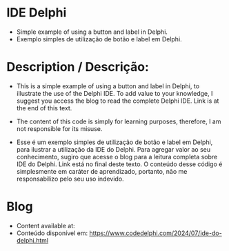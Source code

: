 # IDE Delphi
- Simple example of using a button and label in Delphi.
- Exemplo simples de utilização de botão e label em Delphi.

# Description / Descrição:
- This is a simple example of using a button and label in Delphi, to illustrate the use of the Delphi IDE. To add value to your knowledge, I suggest you access the blog to read the complete Delphi IDE. Link is at the end of this text.
- The content of this code is simply for learning purposes, therefore, I am not responsible for its misuse.

- Esse é um exemplo simples de utilização de botão e label em Delphi, para ilustrar a utilização da IDE do Delphi. Para agregar valor ao seu conhecimento, sugiro que acesse o blog para a leitura completa sobre IDE do Delphi. Link está no final deste texto.
O conteúdo desse código é simplesmente em caráter de aprendizado, portanto, não me responsabilizo pelo seu uso indevido.

# Blog
- Content available at:
- Conteúdo disponível em:
  https://www.codedelphi.com/2024/07/ide-do-delphi.html
